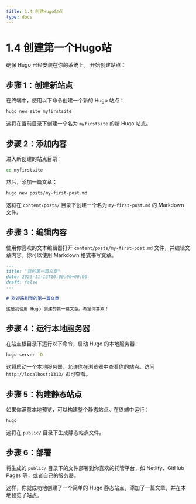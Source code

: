 ```yaml
---
title: 1.4 创建Hugo站点
type: docs
---
```


# 1.4 创建第一个Hugo站

确保 Hugo 已经安装在你的系统上。
开始创建站点：

## 步骤 1：创建新站点

在终端中，使用以下命令创建一个新的 Hugo 站点：

```bash
hugo new site myfirstsite
```

这将在当前目录下创建一个名为 `myfirstsite` 的新 Hugo 站点。

## 步骤 2：添加内容

进入新创建的站点目录：

```bash
cd myfirstsite
```

然后，添加一篇文章：

```bash
hugo new posts/my-first-post.md
```

这将在 `content/posts/` 目录下创建一个名为 `my-first-post.md` 的 Markdown 文件。

## 步骤 3：编辑内容

使用你喜欢的文本编辑器打开 `content/posts/my-first-post.md` 文件，并编辑文章内容。你可以使用 Markdown 格式书写文章。

```markdown
---
title: "我的第一篇文章"
date: 2023-11-13T10:00:00+00:00
draft: false
---

# 欢迎来到我的第一篇文章

这是我使用 Hugo 创建的第一篇文章。希望你喜欢！
```

## 步骤 4：运行本地服务器

在站点根目录下运行以下命令，启动 Hugo 的本地服务器：

```bash
hugo server -D
```

这将启动一个本地服务器，允许你在浏览器中查看你的站点。访问 `http://localhost:1313/` 即可查看。

## 步骤 5：构建静态站点

如果你满意本地预览，可以构建整个静态站点。在终端中运行：

```bash
hugo
```

这将在 `public/` 目录下生成静态站点文件。

## 步骤 6：部署

将生成的 `public/` 目录下的文件部署到你喜欢的托管平台，如 Netlify、GitHub Pages 等，或者自己的服务器。

这样，你就成功地创建了一个简单的 Hugo 静态站点，添加了一篇文章，并在本地预览了站点。